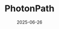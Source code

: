---  
layout: startup_page  
title: "PhotonPath"  
id: "photonpath.com"  
permalink: "/photonpathphotonpath.com06262025/"  
website: "https://www.photon-path.com/"  
funding_round: "Series A"  
funding_amount: "€5.1M"  
investors: "Join Capital, Deep Ocean Capital, Deep Blue Ventures (DBV), Deep Blue Ventures Space (DBVS), Levante Capital, RoboIT, 360 Capital, Brembo Ventures"  
about: "PhotonPath designs and manufactures proprietary integrated photonics chipsets and plug-and-play modules that overcome traditional electronics limitations. The company's technology enables ultra-compact, energy-efficient solutions for real-time optical data acquisition, transmission, and sensing, catering to high-demand environments like hyperscale data centers and critical infrastructure monitoring. Their mission is to transform how optical communications and infrastructure monitoring are done."  
markets: "Telecommunications, Data Centers, Aerospace, Industrial Automation, Nanotechnology, Semiconductor"  
hq: "Milan, Italy"  
founded_year: "2019"  
linkedin: "https://www.linkedin.com/company/photonpath/"  
twitter: "https://twitter.com/PhotonPath"  
instagram: ""  
facebook: ""  
crunchbase: "https://www.crunchbase.com/organization/photonpath"  
pitchbook: "https://pitchbook.com/profiles/company/328050-46"  

date_display: "26-Jun-2025"  
date: "2025-06-26"

# SEO Optimization  
meta_title: "PhotonPath - Series A Funding (€5.1M)"  
meta_description: "PhotonPath, PhotonPath designs and manufactures proprietary integrated photonics chipsets and plug-and-play modules that overcome traditional electronics limitati..."  
meta_keywords: "PhotonPath, Telecommunications, Data Centers, Aerospace, Industrial Automation, Nanotechnology, Semiconductor, Series A funding"  
canonical_url: "https://startup.projectstartups.com/photonpathphotonpath.com06262025/"  
---